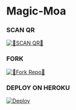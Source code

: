 # Magic-Moa
<a herf='wa.me/916238768108' src='./AMEEN-SER/Magic-Noa.png' >
  
### SCAN QR
<a href='https://replit.com/@raoneenemyinbox/QR-CODE-NOVA?v=1' target="_blank"><img alt='💝SCAN QR💝' src='https://img.shields.io/badge/Scan_qr-100000?style=for-the-badge&logo=scan&logoColor=white&labelColor=black&color=red'/></a>

### FORK
<a href='https://github.com/AmeenRepo/Magic-Moa/fork' target="_blank"><img alt='💝Fork Repo💝' src='https://img.shields.io/badge/Fork Repo-100000?style=for-the-badge&logo=scan&logoColor=white&labelColor=black&color=red'/></a>

### DEPLOY ON HEROKU
[![Deploy](https://www.herokucdn.com/deploy/button.svg)](https://heroku.com/deploy?template=https://github.com/AmeenRepo/Magic-Moa)
